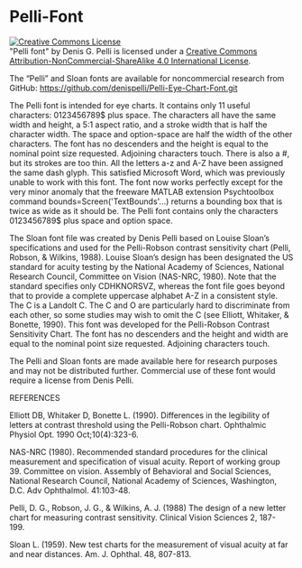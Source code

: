 # Pelli-Font
<a rel="license" href="http://creativecommons.org/licenses/by-nc-sa/4.0/"><img alt="Creative Commons License" style="border-width:0" src="https://i.creativecommons.org/l/by-nc-sa/4.0/88x31.png" /></a><br />"Pelli font" by Denis G. Pelli is licensed under a <a rel="license" href="http://creativecommons.org/licenses/by-nc-sa/4.0/">Creative Commons Attribution-NonCommercial-ShareAlike 4.0 International License</a>.

The “Pelli” and Sloan fonts are available for noncommercial research from GitHub:
https://github.com/denispelli/Pelli-Eye-Chart-Font.git

The Pelli font is intended for eye charts. It contains only 11 useful characters: 0123456789$ plus space. The characters all have the same width and height, a 5:1 aspect ratio, and a stroke width that is half the character width. The space and option-space are half the width of the other characters. The font has no descenders and the height is equal to the nominal point size requested. Adjoining characters touch. There is also a #, but its strokes are too thin. All the letters a-z and A-Z have been assigned the same dash glyph. This satisfied Microsoft Word, which was previously unable to work with this font. The font now works perfectly except for the very minor anomaly that the freeware MATLAB extension Psychtoolbox command bounds=Screen('TextBounds'...) returns a bounding box that is twice as wide as it should be. The Pelli font contains only the characters 0123456789$ plus space and option space. 

The Sloan font file was created by Denis Pelli based on Louise Sloan’s specifications and used for the Pelli-Robson contrast sensitivity chart (Pelli, Robson, & Wilkins, 1988). Louise Sloan’s design has been designated the US standard for acuity testing by the National Academy of Sciences, National Research Council, Committee on Vision (NAS-NRC, 1980). Note that the standard specifies only CDHKNORSVZ, whereas the font file goes beyond that to provide a complete uppercase alphabet A-Z in a consistent style. The C is a Landolt C. The C and O are particularly hard to discriminate from each other, so some studies may wish to omit the C (see Elliott, Whitaker, & Bonette, 1990). This font was developed for the Pelli-Robson Contrast Sensitivity Chart. The font has no descenders and the height and width are equal to the nominal point size requested. Adjoining characters touch. 

The Pelli and Sloan fonts are made available here for research purposes and may not be distributed further. Commercial use of these font would require a license from Denis Pelli.

REFERENCES

Elliott DB, Whitaker D, Bonette L. (1990). Differences in the legibility of letters at contrast threshold using the Pelli-Robson chart. Ophthalmic Physiol Opt. 1990 Oct;10(4):323-6. 

NAS-NRC (1980). Recommended standard procedures for the clinical measurement and specification of visual acuity. Report of working group 39. Committee on vision. Assembly of Behavioral and Social Sciences, National Research Council, National Academy of Sciences, Washington, D.C. Adv Ophthalmol. 41:103-48. 

Pelli, D. G., Robson, J. G., & Wilkins, A. J. (1988) The design of a new letter chart for measuring contrast sensitivity. Clinical Vision Sciences 2, 187-199.  

Sloan L. (1959). New test charts for the measurement of visual acuity at far and near distances. Am. J. Ophthal. 48, 807-813.
